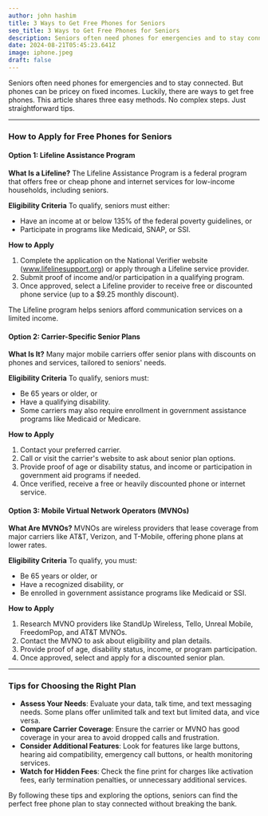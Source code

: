 ```yaml
---
author: john hashim
title: 3 Ways to Get Free Phones for Seniors
seo_title: 3 Ways to Get Free Phones for Seniors
description: Seniors often need phones for emergencies and to stay connected. But phones can be pricey on fixed incomes. Luckily, there are ways to get free phones. This article shares three easy methods. No complex steps. Just straightforward tips.
date: 2024-08-21T05:45:23.641Z
image: iphone.jpeg
draft: false
---
```

Seniors often need phones for emergencies and to stay connected. But phones can be pricey on fixed incomes. Luckily, there are ways to get free phones. This article shares three easy methods. No complex steps. Just straightforward tips.

---

### How to Apply for Free Phones for Seniors 

#### Option 1: Lifeline Assistance Program
**What Is a Lifeline?**
The Lifeline Assistance Program is a federal program that offers free or cheap phone and internet services for low-income households, including seniors.

**Eligibility Criteria**
To qualify, seniors must either:
- Have an income at or below 135% of the federal poverty guidelines, or
- Participate in programs like Medicaid, SNAP, or SSI.

**How to Apply**
1. Complete the application on the National Verifier website (www.lifelinesupport.org) or apply through a Lifeline service provider.
2. Submit proof of income and/or participation in a qualifying program.
3. Once approved, select a Lifeline provider to receive free or discounted phone service (up to a $9.25 monthly discount).

The Lifeline program helps seniors afford communication services on a limited income.

#### Option 2: Carrier-Specific Senior Plans
**What Is It?**
Many major mobile carriers offer senior plans with discounts on phones and services, tailored to seniors' needs.

**Eligibility Criteria**
To qualify, seniors must:
- Be 65 years or older, or
- Have a qualifying disability.
- Some carriers may also require enrollment in government assistance programs like Medicaid or Medicare.

**How to Apply**
1. Contact your preferred carrier.
2. Call or visit the carrier's website to ask about senior plan options.
3. Provide proof of age or disability status, and income or participation in government aid programs if needed.
4. Once verified, receive a free or heavily discounted phone or internet service.

#### Option 3: Mobile Virtual Network Operators (MVNOs)
**What Are MVNOs?**
MVNOs are wireless providers that lease coverage from major carriers like AT&T, Verizon, and T-Mobile, offering phone plans at lower rates.

**Eligibility Criteria**
To qualify, you must:
- Be 65 years or older, or
- Have a recognized disability, or
- Be enrolled in government assistance programs like Medicaid or SSI.

**How to Apply**
1. Research MVNO providers like StandUp Wireless, Tello, Unreal Mobile, FreedomPop, and AT&T MVNOs.
2. Contact the MVNO to ask about eligibility and plan details.
3. Provide proof of age, disability status, income, or program participation.
4. Once approved, select and apply for a discounted senior plan.

---

### Tips for Choosing the Right Plan
- **Assess Your Needs**: Evaluate your data, talk time, and text messaging needs. Some plans offer unlimited talk and text but limited data, and vice versa.
- **Compare Carrier Coverage**: Ensure the carrier or MVNO has good coverage in your area to avoid dropped calls and frustration.
- **Consider Additional Features**: Look for features like large buttons, hearing aid compatibility, emergency call buttons, or health monitoring services.
- **Watch for Hidden Fees**: Check the fine print for charges like activation fees, early termination penalties, or unnecessary additional services.

By following these tips and exploring the options, seniors can find the perfect free phone plan to stay connected without breaking the bank.